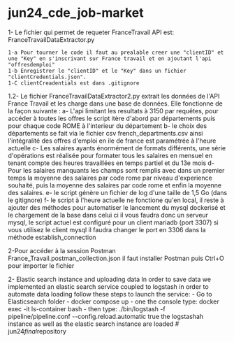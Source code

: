 # jun24_cde_job-market



1- Le fichier qui permet de requeter FranceTravail API est: FranceTravailDataExtractor.py

    1-a Pour tourner le code il faut au prealable creer une "clientID" et une "Key" en s'inscrivant sur France travail et en ajoutant l'api "offresdemploi"
    1-b Enregistrer le "clientID" et le "Key" dans un fichier "clientCredentials.json". 
    1-C clientCreadentials est dans .gitignore 
	
1.2- Le fichier FranceTravailDataExtractor2.py extrait les données de l'API France Travail et les charge dans une base de données.
		Elle fonctionne de la façon suivante :
		a- L'api limitant les resultats à 3150 par requêtes, pour accéder à toutes les offres le script itère d'abord par départements puis pour chaque code ROME à l'interieur du département
		b- le choix des départements se fait via le fichier csv french_departments.csv ainsi l'intégralité des offres d'emploi en ile de france est paramétrée à l'heure actuelle
		c- Les salaires ayants énormément de formats différents, une série d'opérations est réalisée pour formater tous les salaires en mensuel en tenant compte des heures travaillées en temps partiel et du 13e mois
		d- Pour les salaires manquants les champs sont remplis avec dans un premier temps la moyenne des salaires par code rome par niveau d'experience souhaité,
		puis la moyenne des salaires par code rome et enfin la moyenne des salaires.
		e- le script génère un fichier de log d'une taille de 1,5 Go (dans le gitignore)
		f- le script à l'heure actuelle ne fonctione qu'en local, il reste à ajouter des méthodes pour automatiser le lancement du mysql dockerisé et le chargement de la base dans celui ci
		il vous faudra donc un serveur mysql, le script actuel est configuré pour un client mariadb (port 3307) si vous utilisez le client mysql il faudra changer le port en 3306 dans la méthode establish_connection


2-Pour accéder à la session Postman France_Travail.postman_collection.json il faut installer Postman puis Ctrl+O pour importer le fichier


2- Elastic search instance and uploading data
In order to save data we implemented an elastic search service coupled to logstash in order to automate data loading 
follow these steps to launch the service:
    - Go to Elasticsearch folder
    - docker compose up
    - one the console type: docker exec -it ls-container bash
    - then type: ./bin/logstash -f pipeline/pipeline.conf --config.reload.automatic true 
    the logstashah instance as well as the elastic search instance are loaded
#   j u n 2 4 _ f i n a l _ r e p o s i t o r y  
 